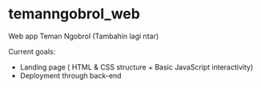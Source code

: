 # temanngobrol_web
Web app Teman Ngobrol
(Tambahin lagi ntar)

Current goals:
- Landing page ( HTML & CSS structure + Basic JavaScript interactivity)
- Deployment through back-end